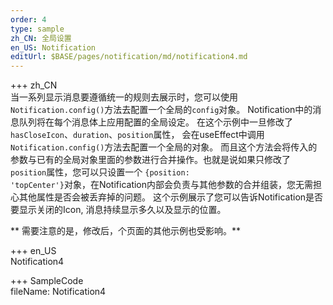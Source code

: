 ```yaml
--- 
order: 4
type: sample
zh_CN: 全局设置
en_US: Notification
editUrl: $BASE/pages/notification/md/notification4.md
---
```


+++ zh_CN  
当一系列显示消息要遵循统一的规则去展示时，您可以使用<Code>Notification.config()</Code>方法去配置一个全局的<Code>config</Code>对象。
    Notification中的消息队列将在每个消息体上应用配置的全局设定。
    在这个示例中一旦修改了<Code>hasCloseIcon</Code>、<Code>duration</Code>、<Code>position</Code>属性，
会在useEffect中调用<Code>Notification.config()</Code>方法去配置一个全局的对象。
    而且这个方法会将传入的参数与已有的全局对象里面的参数进行合并操作。也就是说如果只修改了<Code>position</Code>属性，您可以只设置一个
<Code>{position: 'topCenter'}</Code>对象，在Notification内部会负责与其他参数的合并组装，您无需担心其他属性是否会被丢弃掉的问题。
    这个示例展示了您可以告诉Notification是否要显示关闭的Icon, 消息持续显示多久以及显示的位置。   

** 需要注意的是，修改后，个页面的其他示例也受影响。**  

+++ en_US  
Notification4

+++ SampleCode  
fileName: Notification4
